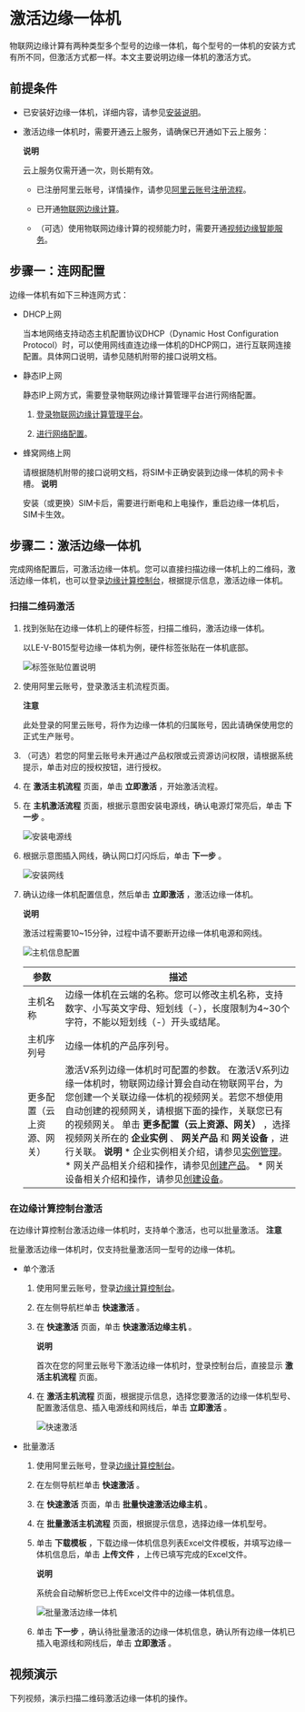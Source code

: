 激活边缘一体机 
============================

物联网边缘计算有两种类型多个型号的边缘一体机，每个型号的一体机的安装方式有所不同，但激活方式都一样。本文主要说明边缘一体机的激活方式。

前提条件 
-------------------------

* 已安装好边缘一体机，详细内容，请参见[安装说明](/cn.zh-CN/安装激活/安装说明.md)。

  

* 激活边缘一体机时，需要开通云上服务，请确保已开通如下云上服务：

  **说明**

  云上服务仅需开通一次，则长期有效。
  * 已注册阿里云账号，详情操作，请参见[阿里云账号注册流程]()。

    
  
  * 已开通[物联网边缘计算](https://iotedge.console.aliyun.com/)。

    
  
  * （可选）使用物联网边缘计算的视频能力时，需要开通[视频边缘智能服务](https://www.aliyun.com/product/linkvisual)。

    
  

  




步骤一：连网配置 
-----------------------------

边缘一体机有如下三种连网方式：

* DHCP上网

  当本地网络支持动态主机配置协议DHCP（Dynamic Host Configuration Protocol）时，可以使用网线直连边缘一体机的DHCP网口，进行互联网连接配置。具体网口说明，请参见随机附带的接口说明文档。
  

* 静态IP上网

  静态IP上网方式，需要登录物联网边缘计算管理平台进行网络配置。
  1. [登录物联网边缘计算管理平台](/cn.zh-CN/主机管理/本地管理/登录平台.md)。

     
  
  2. [进行网络配置](/cn.zh-CN/主机管理/本地管理/网络配置.md)。

     
  

  

* 蜂窝网络上网

  请根据随机附带的接口说明文档，将SIM卡正确安装到边缘一体机的网卡卡槽。
  **说明**

  安装（或更换）SIM卡后，需要进行断电和上电操作，重启边缘一体机后，SIM卡生效。
  




步骤二：激活边缘一体机 
--------------------------------

完成网络配置后，可激活边缘一体机。您可以直接扫描边缘一体机上的二维码，激活边缘一体机，也可以登录[边缘计算控制台](https://iotedge.console.aliyun.com)，根据提示信息，激活边缘一体机。

### 扫描二维码激活 

1. 找到张贴在边缘一体机上的硬件标签，扫描二维码，激活边缘一体机。

   以LE-V-B015型号边缘一体机为例，硬件标签张贴在一体机底部。

   ![标签张贴位置说明](https://static-aliyun-doc.oss-accelerate.aliyuncs.com/assets/img/zh-CN/2515651261/p207465.png)
   

2. 使用阿里云账号，登录激活主机流程页面。

   **注意**

   此处登录的阿里云账号，将作为边缘一体机的归属账号，因此请确保使用您的正式生产账号。
   

3. （可选）若您的阿里云账号未开通过产品权限或云资源访问权限，请根据系统提示，单击对应的授权按钮，进行授权。

   

4. 在 **激活主机流程** 页面，单击 **立即激活** ，开始激活流程。

   

5. 在 **主机激活流程** 页面，根据示意图安装电源线，确认电源灯常亮后，单击 **下一步** 。

   ![安装电源线 ](https://static-aliyun-doc.oss-accelerate.aliyuncs.com/assets/img/zh-CN/2515651261/p207471.png)
   

6. 根据示意图插入网线，确认网口灯闪烁后，单击 **下一步** 。

   ![安装网线](https://static-aliyun-doc.oss-accelerate.aliyuncs.com/assets/img/zh-CN/2515651261/p207472.png)
   

7. 确认边缘一体机配置信息，然后单击 **立即激活** ，激活边缘一体机。

   **说明**

   激活过程需要10\~15分钟，过程中请不要断开边缘一体机电源和网线。

   ![主机信息配置](https://static-aliyun-doc.oss-accelerate.aliyuncs.com/assets/img/zh-CN/2515651261/p207475.png)
   

   |      参数       |                                                                                                                                                                                                                                                                               描述                                                                                                                                                                                                                                                                               |
   |---------------|----------------------------------------------------------------------------------------------------------------------------------------------------------------------------------------------------------------------------------------------------------------------------------------------------------------------------------------------------------------------------------------------------------------------------------------------------------------------------------------------------------------------------------------------------------------|
   | 主机名称          | 边缘一体机在云端的名称。您可以修改主机名称，支持数字、小写英文字母、短划线（-），长度限制为4\~30个字符，不能以短划线（-）开头或结尾。                                                                                                                                                                                                                                                                                                                                                                                                                                                                                         |
   | 主机序列号         | 边缘一体机的产品序列号。                                                                                                                                                                                                                                                                                                                                                                                                                                                                                                                                                   |
   | 更多配置（云上资源、网关） | 激活V系列边缘一体机时可配置的参数。 在激活V系列边缘一体机时，物联网边缘计算会自动在物联网平台，为您创建一个关联边缘一体机的视频网关。若您不想使用自动创建的视频网关，请根据下面的操作，关联您已有的视频网关。 单击 **更多配置（云上资源、网关）** ，选择视频网关所在的 **企业实例** 、 **网关产品** 和 **网关设备** ，进行关联。 **说明** * 企业实例相关介绍，请参见[实例管理](/cn.zh-CN/.md)。   * 网关产品相关介绍和操作，请参见[创建产品](/cn.zh-CN/设备接入/创建产品.md)。   * 网关设备相关介绍和操作，请参见[创建设备](/cn.zh-CN/设备接入/创建设备/单个创建设备.md)。    |

   




### 在边缘计算控制台激活 

在边缘计算控制台激活边缘一体机时，支持单个激活，也可以批量激活。
**注意**

批量激活边缘一体机时，仅支持批量激活同一型号的边缘一体机。

* 单个激活

  1. 使用阿里云账号，登录[边缘计算控制台](https://iotedge.console.aliyun.com)。

     
  
  2. 在左侧导航栏单击 **快速激活** 。

     
  
  3. 在 **快速激活** 页面，单击 **快速激活边缘主机** 。

     **说明**

     首次在您的阿里云账号下激活边缘一体机时，登录控制台后，直接显示 **激活主机流程** 页面。
     
  
  4. 在 **激活主机流程** 页面，根据提示信息，选择您要激活的边缘一体机型号、配置激活信息、插入电源线和网线后，单击 **立即激活** 。

     ![快速激活](https://static-aliyun-doc.oss-accelerate.aliyuncs.com/assets/img/zh-CN/6834172261/p207364.png)
     
  

  

* 批量激活

  1. 使用阿里云账号，登录[边缘计算控制台](https://iotedge.console.aliyun.com)。

     
  
  2. 在左侧导航栏单击 **快速激活** 。

     
  
  3. 在 **快速激活** 页面，单击 **批量快速激活边缘主机** 。

     
  
  4. 在 **批量激活主机流程** 页面，根据提示信息，选择边缘一体机型号。

     
  
  5. 单击 **下载模板** ，下载边缘一体机信息列表Excel文件模板，并填写边缘一体机信息后，单击 **上传文件** ，上传已填写完成的Excel文件。

     **说明**

     系统会自动解析您已上传Excel文件中的边缘一体机信息。

     ![批量激活边缘一体机](https://static-aliyun-doc.oss-accelerate.aliyuncs.com/assets/img/zh-CN/6834172261/p279017.png)
     
  
  6. 单击 **下一步** ，确认待批量激活的边缘一体机信息，确认所有边缘一体机已插入电源线和网线后，单击 **立即激活** 。

     
  

  




视频演示 
-------------------------

下列视频，演示扫描二维码激活边缘一体机的操作。
